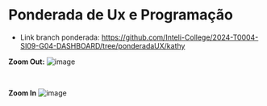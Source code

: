 # Ponderada de Ux e Programação 
* Link branch ponderada: https://github.com/Inteli-College/2024-T0004-SI09-G04-DASHBOARD/tree/ponderadaUX/kathy 

**Zoom Out:** ![image](https://github.com/KathlynDiwan/Ponderada-Ux-Prog/assets/99209712/dfcc2368-b7be-48ed-862b-63e1f25f02e4)

<br>

**Zoom In** ![image](https://github.com/KathlynDiwan/Ponderada-Ux-Prog/assets/99209712/1b08628e-3458-4bd7-af1b-ab764162e3e9)
